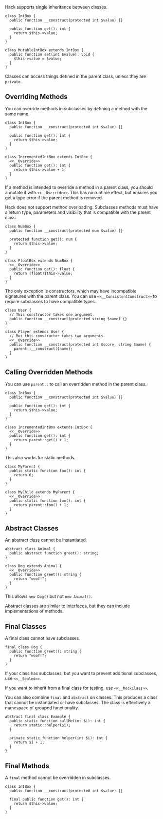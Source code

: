 Hack supports single inheritance between classes.

``` Hack
class IntBox {
  public function __construct(protected int $value) {}

  public function get(): int {
    return $this->value;
  }
}

class MutableIntBox extends IntBox {
  public function set(int $value): void {
    $this->value = $value;
  }
}
```

Classes can access things defined in the parent class, unless they are
`private`.

## Overriding Methods

You can override methods in subclasses by defining a method with
the same name.

``` Hack
class IntBox {
  public function __construct(protected int $value) {}

  public function get(): int {
    return $this->value;
  }
}

class IncrementedIntBox extends IntBox {
  <<__Override>>
  public function get(): int {
    return $this->value + 1;
  }
}
```

If a method is intended to override a method in a parent class, you
should annotate it with `<<__Override>>`. This has no runtime effect, but
ensures you get a type error if the parent method is removed.

Hack does not support method overloading. Subclasses methods must have
a return type, parameters and visibility that is compatible with the
parent class.

``` Hack
class NumBox {
  public function __construct(protected num $value) {}

  protected function get(): num {
    return $this->value;
  }
}

class FloatBox extends NumBox {
  <<__Override>>
  public function get(): float {
    return (float)$this->value;
  }
}
```

The only exception is constructors, which may have incompatible
signatures with the parent class. You can use `<<__ConsistentConstruct>>`
to require subclasses to have compatible types.

``` Hack
class User {
  // This constructor takes one argument.
  public function __construct(protected string $name) {}
}

class Player extends User {
  // But this constructor takes two arguments.
  <<__Override>>
  public function __construct(protected int $score, string $name) {
    parent::__construct($name);
  }
}
```

## Calling Overridden Methods

You can use `parent::` to call an overridden method in the parent
class.

``` Hack
class IntBox {
  public function __construct(protected int $value) {}

  public function get(): int {
    return $this->value;
  }
}

class IncrementedIntBox extends IntBox {
  <<__Override>>
  public function get(): int {
    return parent::get() + 1;
  }
}
```

This also works for static methods.

``` Hack
class MyParent {
  public static function foo(): int {
    return 0;
  }
}

class MyChild extends MyParent {
  <<__Override>>
  public static function foo(): int {
    return parent::foo() + 1;
  }
}
```

## Abstract Classes

An abstract class cannot be instantiated.

``` Hack
abstract class Animal {
  public abstract function greet(): string;
}

class Dog extends Animal {
  <<__Override>>
  public function greet(): string {
    return "woof!";
  }
}
```

This allows `new Dog()` but not `new Animal()`.

Abstract classes are similar to
[interfaces](implementing-an-interface.md), but they can include
implementations of methods.

## Final Classes

A final class cannot have subclasses.

``` Hack
final class Dog {
  public function greet(): string {
    return "woof!";
  }
}
```

If your class has subclasses, but you want to prevent additional
subclasses, use `<<__Sealed>>`.

If you want to inherit from a final class for testing, use
`<<__MockClass>>`.

You can also combine `final` and `abstract` on classes. This produces
a class that cannot be instantiated or have subclasses. The class is
effectively a namespace of grouped functionality.

``` Hack
abstract final class Example {
  public static function callMe(int $i): int {
    return static::helper($i);
  }

  private static function helper(int $i): int {
    return $i + 1;
  }
}
```

## Final Methods

A `final` method cannot be overridden in subclasses.

``` Hack
class IntBox {
  public function __construct(protected int $value) {}

  final public function get(): int {
    return $this->value;
  }
}
```
